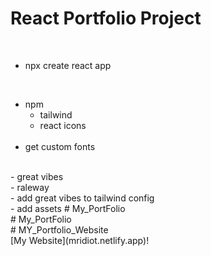 # React Portfolio Project
<br>

- npx create react app
<br>

- npm
  - tailwind <br>
  - react icons 
  <br>
- get custom fonts
<br>
  - great vibes<br>
  - raleway<br>
  - add great vibes to tailwind config
<br>
- add assets
#   M y _ P o r t F o l i o <br>
 
 #   M y _ P o r t F o l i o <br>
 
 #   M Y _ P o r t f o l i o _ W e b s i t e 
<br>
 
[My Website](mridiot.netlify.app)!

